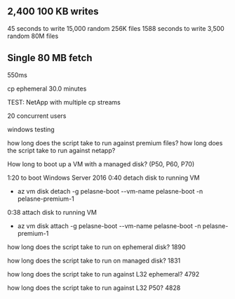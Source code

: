 ## 2,400 100 KB writes

45 seconds to write 15,000 random 256K files
1588 seconds to write 3,500 random 80M files

## Single 80 MB fetch

550ms

cp ephemeral
30.0 minutes

TEST: NetApp with multiple cp streams

20 concurrent users

windows testing

how long does the script take to run against premium files?
how long does the script take to run against netapp?

How long to boot up a VM with a managed disk? (P50, P60, P70)

1:20 to boot Windows Server 2016
0:40 detach disk to running VM

-   az vm disk detach -g pelasne-boot --vm-name pelasne-boot -n pelasne-premium-1

0:38 attach disk to running VM

-   az vm disk attach -g pelasne-boot --vm-name pelasne-boot -n pelasne-premium-1

how long does the script take to run on ephemeral disk?
1890

how long does the script take to run on managed disk?
1831

how long does the script take to run against L32 ephemeral?
4792

how long does the script take to run against L32 P50?
4828

